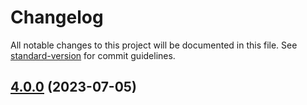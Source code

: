 # Changelog

All notable changes to this project will be documented in this file. See [standard-version](https://github.com/conventional-changelog/standard-version) for commit guidelines.

## [4.0.0](https://github.com/mokkapps/changelog-generator-demo/compare/v5.0.0...v4.0.0) (2023-07-05)
